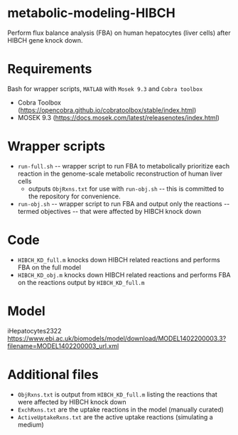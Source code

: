 # metabolic-modeling-HIBCH
Perform flux balance analysis (FBA) on human hepatocytes (liver cells) after HIBCH gene knock down.

Requirements
====
Bash for wrapper scripts, `MATLAB` with `Mosek 9.3` and `Cobra toolbox`
* Cobra Toolbox (https://opencobra.github.io/cobratoolbox/stable/index.html)
*  MOSEK 9.3 (https://docs.mosek.com/latest/releasenotes/index.html)

Wrapper scripts
====
* `run-full.sh` -- wrapper script to run FBA to metabolically prioritize each reaction in the genome-scale metabolic reconstruction of human liver cells
   * outputs `ObjRxns.txt` for use with `run-obj.sh` -- this is committed to the repository for convenience.
* `run-obj.sh`  -- wrapper script to run FBA and output only the reactions -- termed objectives -- that were affected by HIBCH knock down

Code
====
* `HIBCH_KD_full.m` knocks down HIBCH related reactions and performs FBA on the full model
* `HIBCH_KD_obj.m` knocks down HIBCH related reactions and performs FBA on the reactions output by `HIBCH_KD_full.m`

Model
====
iHepatocytes2322 https://www.ebi.ac.uk/biomodels/model/download/MODEL1402200003.3?filename=MODEL1402200003_url.xml

Additional files
====
* `ObjRxns.txt` is output from `HIBCH_KD_full.m` listing the reactions that were affected by HIBCH knock down
* `ExchRxns.txt` are the uptake reactions in the model (manually curated)
* `ActiveUptakeRxns.txt` are the active uptake reactions (simulating a medium)

